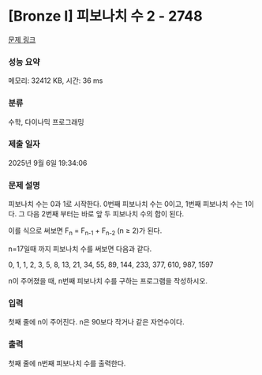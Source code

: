# [Bronze I] 피보나치 수 2 - 2748 

[문제 링크](https://www.acmicpc.net/problem/2748) 

### 성능 요약

메모리: 32412 KB, 시간: 36 ms

### 분류

수학, 다이나믹 프로그래밍

### 제출 일자

2025년 9월 6일 19:34:06

### 문제 설명

<p>피보나치 수는 0과 1로 시작한다. 0번째 피보나치 수는 0이고, 1번째 피보나치 수는 1이다. 그 다음 2번째 부터는 바로 앞 두 피보나치 수의 합이 된다.</p>

<p>이를 식으로 써보면 F<sub>n</sub> = F<sub>n-1</sub> + F<sub>n-2</sub> (n ≥ 2)가 된다.</p>

<p>n=17일때 까지 피보나치 수를 써보면 다음과 같다.</p>

<p>0, 1, 1, 2, 3, 5, 8, 13, 21, 34, 55, 89, 144, 233, 377, 610, 987, 1597</p>

<p>n이 주어졌을 때, n번째 피보나치 수를 구하는 프로그램을 작성하시오.</p>

### 입력 

 <p>첫째 줄에 n이 주어진다. n은 90보다 작거나 같은 자연수이다.</p>

### 출력 

 <p>첫째 줄에 n번째 피보나치 수를 출력한다.</p>

